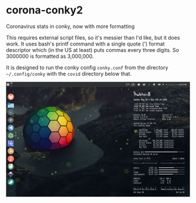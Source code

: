 # corona-conky2
Coronavirus stats in conky, now with more formatting

This requires external script files, so it's messier than I'd like, but it does work. It uses bash's printf command with a single quote (') format descriptor which (in the US at least) puts commas every three digits. So 3000000 is formatted as 3,000,000.

It is designed to run the conky config `conky.conf` from the directory `~/.config/conky` with the `covid` directory below that.

![](screenshot.png)

